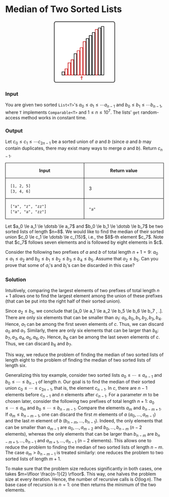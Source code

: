 <style>
.samples th, .samples td {
    border: 1px solid black;
    border-collapse: collapse;
    padding: 15px;
    width: 300px;
    /*max-width: 100%;*/
    /*text-align: center;*/
    /*alignment: center;*/
}

.sample th, .sample td {
    border: 1px solid black;
    padding: 15px;
    width: 300px;
    /*max-width: 100%;*/
    /*text-align: center;*/
    /*alignment: center;*/
}

.sample td {
    border-top: none;
    border-bottom: none;
}

.sample table {
    border-collapse: collapse;
    border: 1px solid black;
}

.logo {
    display: flex;
    justify-content: center;
}

.logo img {
    width: 200px;
    align: center;
}

.code span {
    line-height: 22px;
}
</style>

# Median of Two Sorted Lists

<div class="logo">
    <img src="../../images/median_two_lists_logo.png">
</div>

### Input

You are given two sorted `List<T>`'s 
$a_0 \le a_1 \le \dotsb a_{n-1}$ 
and
$b_0 \le b_1 \le \dotsb b_{n-1}$, where `T`
implements `Comparable<T>`
and $1 \le n \le 10^7$.
The lists' `get` random-access method works in constant time.

### Output

Let $c_0 \le c_1 \le \dotsb c_{2n-1}$ be a sorted union of $a$ and $b$
(since $a$ and $b$ may contain duplicates, there may exist many ways to
merge $a$ and $b$). Return $c_{n-1}$.

<div class="samples">

| Input                                       | Return value |
|---------------------------------------------|--------------|
| `[1, 2, 5]` <br/> `[3, 4, 6]`               | 3            |
| `["a", "z", "zz"]` <br/> `["a", "a", "zz"]` | `"a"`        |

</div>

<div class="hint">
Let $a_0 \le a_1 \le \dotsb \le a_7$ and $b_0 \le b_1 \le \dotsb \le b_7$
be two sorted lists of length $n=8$. We would like to find the median of their sorted union $c_0 \le c_1 \le \dotsb \le c_{15}$,
i.e., the $8$-th element $c_7$. Note that $c_7$ follows seven elements and is followed by eight elements in $c$.

Consider the following two prefixes of $a$ and $b$ of total length $n+1=9$: $a_0 \le a_1 \le a_2$
and $b_0 \le b_1 \le b_2 \le b_3 \le b_4 \le b_5$. Assume that $a_2 \le b_5$. Can you prove that
some of $a_i$'s and $b_i$'s can be discarded in this case?
</div>

<div class="hint">

### Solution

Intuitively, comparing the largest elements of two prefixes of total length $n+1$
allows one to find the largest element among the union of these prefixes
(that can be put into the right half of their sorted union).

Since $a_2 \le b_5$, we conclude that
\[a_0 \le a_1 \le a_2 \le b_5 \le b_6 \le b_7 \, .\].
There are only six elements that can be smaller than $a_1$: $a_0, b_0, b_1, b_2, b_3, b_4$.
Hence, $a_1$ can be among the first seven elements of $c$. Thus, we can discard
$a_0$ and $a_1$. Similarly, there are only six elements that can be larger than $b_6$:
$b_7, a_3, a_4, a_5, a_6, a_7$. Hence, $b_6$ can be among the last seven elements of $c$.
Thus, we can discard $b_6$ and $b_7$.

This way, we reduce the problem of finding the median of two sorted lists of length eight
to the problem of finding the median of two sorted lists of length six.

Generalizing this toy example, consider two sorted lists $a_0 \le \dotsb \le a_{n-1}$ and $b_0 \le \dotsb \le b_{n-1}$ of length $n$. Our goal is to find the median of their sorted union
$c_0 \le \dotsb \le c_{2n-1}$, that is, the element $c_{n-1}$. In $c$, there are $n-1$ elements
before $c_{n-1}$ and $n$ elements after $c_{n-1}$.
For a parameter $m$ to be chosen later, consider the following two prefixes of total length $n+1$: $a_0 \le \dotsb \le a_m$ and $b_0 \le  \dotsb \le b_{n-m-1}$.
Compare the elements $a_m$ and $b_{n-m+1}$.
If $a_m \le b_{n-m-1}$,
one can discard the first $m$ elements of $a$ ($a_0, \dotsc, a_{m-1}$)
and the last $m$ element of $b$ ($b_{n-m}, \dotsc, b_{n-1}$). Indeed,
the only elements that can be smaller than $a_{m-1}$
are $a_0, \dotsc, a_{m-2}$ and $b_0, \dotsc, b_{n-m}$ ($n-2$ elements),
whereas the only elements that can be larger than $b_{n-m}$
are $b_{n-m+1}, \dotsc, b_{n-1}$ and $a_{m+1}, \dotsc, a_{n-1}$ ($n-2$ elements).
This allows one to reduce the problem to finding the median of two sorted lists of length $n-m$.
The case $a_m > b_{n-m-1}$ is treated similarly: one reduces the problem to two sorted
lists of length $m+1$.

To make sure that the problem size reduces significantly in both cases, one takes $m=\lfloor \frac{n-1}{2} \rfloor$. This way, one halves the problem size at every iteration. Hence, the number
of recursive calls is $O(\log n)$. The base case of recursion is $n=1$: one then returns the minimum of the two elements. 


</div>
